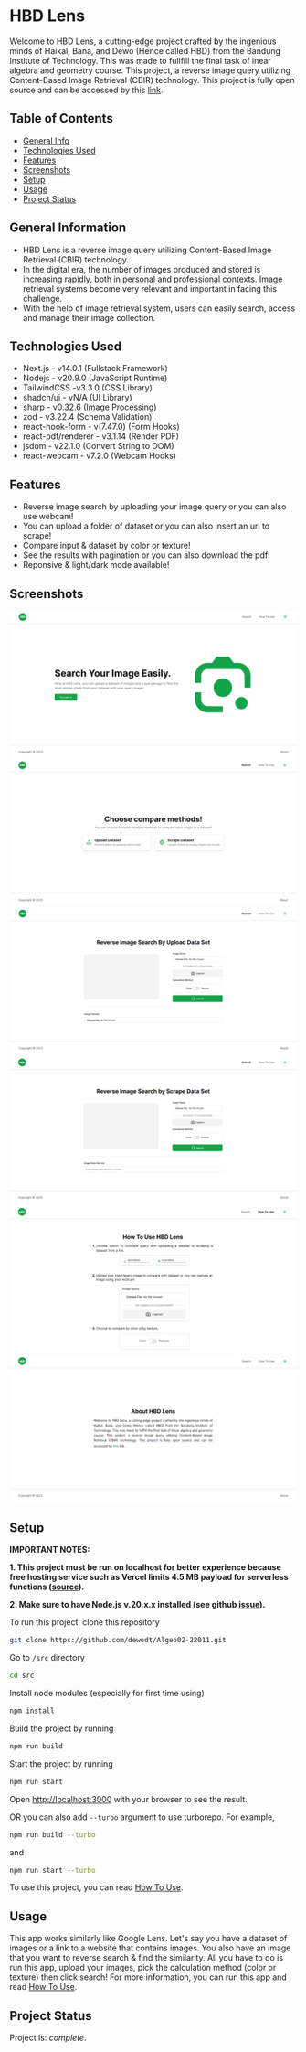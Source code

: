 # HBD Lens

Welcome to HBD Lens, a cutting-edge project crafted by the ingenious minds of Haikal, Bana, and Dewo (Hence called HBD) from the Bandung Institute of Technology. This was made to fullfill the final task of inear algebra and geometry course. This project, a reverse image query utilizing Content-Based Image Retrieval (CBIR) technology. This project is fully open source and can be accessed by this [link](https://github.com/dewodt/Algeo02-22011).

## Table of Contents

- [General Info](#general-information)
- [Technologies Used](#technologies-used)
- [Features](#features)
- [Screenshots](#screenshots)
- [Setup](#setup)
- [Usage](#usage)
- [Project Status](#project-status)
<!-- * [License](#license) -->

## General Information

- HBD Lens is a reverse image query utilizing Content-Based Image Retrieval (CBIR) technology.
- In the digital era, the number of images produced and stored is increasing rapidly, both in personal and professional contexts. Image retrieval systems become very relevant and important in facing this challenge.
- With the help of image retrieval system, users can easily search, access and manage their image collection.

## Technologies Used

- Next.js - v14.0.1 (Fullstack Framework)
- Nodejs - v20.9.0 (JavaScript Runtime)
- TailwindCSS -v3.3.0 (CSS Library)
- shadcn/ui - vN/A (UI Library)
- sharp - v0.32.6 (Image Processing)
- zod - v3.22.4 (Schema Validation)
- react-hook-form - v(7.47.0) (Form Hooks)
- react-pdf/renderer - v3.1.14 (Render PDF)
- jsdom - v22.1.0 (Convert String to DOM)
- react-webcam - v7.2.0 (Webcam Hooks)

## Features

- Reverse image search by uploading your image query or you can also use webcam!
- You can upload a folder of dataset or you can also insert an url to scrape!
- Compare input & dataset by color or texture!
- See the results with pagination or you can also download the pdf!
- Reponsive & light/dark mode available!

## Screenshots

![Landing Page](/img/readme/landing-page.png)
![Search Menu Page](/img/readme/search-menu-page.png)
![Search by Upload Data Set Page](/img/readme/search-upload-data-set-page.png)
![Search by Scrape Data Set Page](/img/readme/search-scrape-data-set-page.png)
![How To Use Page](/img/readme/how-to-use-page.png)
![About Page](/img/readme/about-page.png)

## Setup

**IMPORTANT NOTES:**

**1. This project must be run on localhost for better experience because free hosting service such as Vercel limits 4.5 MB payload for serverless functions ([source](https://vercel.com/docs/functions/serverless-functions/runtimes#request-body-size)).**

**2. Make sure to have Node.js v.20.x.x installed (see github [issue](https://github.com/colinhacks/zod/issues/387#issuecomment-1774603011)).**

To run this project, clone this repository

```bash
git clone https://github.com/dewodt/Algeo02-22011.git
```

Go to `/src` directory

```bash
cd src
```

Install node modules (especially for first time using)

```bash
npm install
```

Build the project by running

```bash
npm run build
```

Start the project by running

```bash
npm run start
```

Open [http://localhost:3000](http://localhost:3000) with your browser to see the result.

OR you can also add `--turbo` argument to use turborepo. For example,
```bash
npm run build --turbo
```
and
```bash
npm run start --turbo
```

To use this project, you can read [How To Use](http://localhost:3000/how-to-use).

## Usage

This app works similarly like Google Lens. Let's say you have a dataset of images or a link to a website that contains images. You also have an image that you want to reverse search & find the similarity. All you have to do is run this app, upload your images, pick the calculation method (color or texture) then click search! For more information, you can run this app and read [How To Use](http://localhost:3000/how-to-use).

## Project Status

Project is: _complete_.
